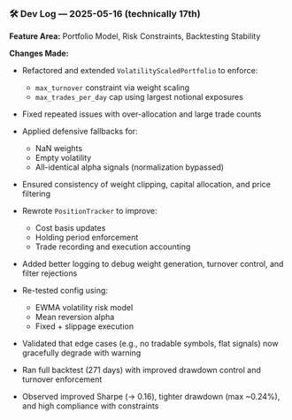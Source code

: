 

### 🛠️ Dev Log — 2025-05-16 (technically 17th)

**Feature Area:** Portfolio Model, Risk Constraints, Backtesting Stability

**Changes Made:**

* Refactored and extended `VolatilityScaledPortfolio` to enforce:

  * `max_turnover` constraint via weight scaling
  * `max_trades_per_day` cap using largest notional exposures
* Fixed repeated issues with over-allocation and large trade counts
* Applied defensive fallbacks for:

  * NaN weights
  * Empty volatility
  * All-identical alpha signals (normalization bypassed)
* Ensured consistency of weight clipping, capital allocation, and price filtering
* Rewrote `PositionTracker` to improve:

  * Cost basis updates
  * Holding period enforcement
  * Trade recording and execution accounting
* Added better logging to debug weight generation, turnover control, and filter rejections
* Re-tested config using:

  * EWMA volatility risk model
  * Mean reversion alpha
  * Fixed + slippage execution
* Validated that edge cases (e.g., no tradable symbols, flat signals) now gracefully degrade with warning
* Ran full backtest (271 days) with improved drawdown control and turnover enforcement
* Observed improved Sharpe (→ 0.16), tighter drawdown (max \~0.24%), and high compliance with constraints

